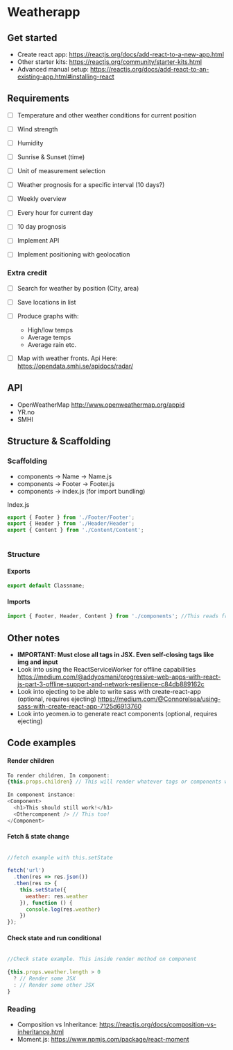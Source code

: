 # Weatherapp
 
## Get started
- Create react app: https://reactjs.org/docs/add-react-to-a-new-app.html
- Other starter kits: https://reactjs.org/community/starter-kits.html
- Advanced manual setup: https://reactjs.org/docs/add-react-to-an-existing-app.html#installing-react
 
 
## Requirements
 
- [ ] Temperature and other weather conditions for current position
- [ ] Wind strength
- [ ] Humidity
- [ ] Sunrise & Sunset (time)
- [ ] Unit of measurement selection
 
- [ ] Weather prognosis for a specific interval (10 days?)
- [ ] Weekly overview
- [ ] Every hour for current day
- [ ] 10 day prognosis
 
- [ ] Implement API
- [ ] Implement positioning with geolocation
 
### Extra credit
- [ ] Search for weather by position (City, area)
- [ ] Save locations in list
- [ ] Produce graphs with:
 
   - High/low temps
   - Average temps
   - Average rain etc.
- [ ] Map with weather fronts. Api Here: https://opendata.smhi.se/apidocs/radar/
 
## API
 
- OpenWeatherMap http://www.openweathermap.org/appid
- YR.no
- SMHI
 
## Structure & Scaffolding
 
### Scaffolding
- components -> Name -> Name.js
- components -> Footer -> Footer.js
- components -> index.js (for import bundling)
 
Index.js
```javascript
export { Footer } from './Footer/Footer';
export { Header } from './Header/Header';
export { Content } from './Content/Content';
 
```
 
 
### Structure
 
#### Exports
```javascript
export default Classname;
```
 
#### Imports
```javascript
import { Footer, Header, Content } from './components'; //This reads from index.js in ./components
```
 
 
 
## Other notes
- **IMPORTANT: Must close all tags in JSX. Even self-closing tags like img and input**
- Look into using the ReactServiceWorker for offline capabilities https://medium.com/@addyosmani/progressive-web-apps-with-react-js-part-3-offline-support-and-network-resilience-c84db889162c
- Look into ejecting to be able to write sass with create-react-app (optional, requires ejecting) https://medium.com/@Connorelsea/using-sass-with-create-react-app-7125d6913760
- Look into yeomen.io to generate react components (optional, requires ejecting)
 
## Code examples
#### Render children
```javascript
To render children, In component:
{this.props.children} // This will render whatever tags or components we insert inside the Component-tag below:
 
In component instance:
<Component>
  <h1>This should still work!</h1>
  <Othercomponent /> // This too!
</Component>
```
 
#### Fetch & state change
```javascript
 
//fetch example with this.setState
 
fetch('url')
  .then(res => res.json())
  .then(res => {
    this.setState({
      weather: res.weather
    }), function () {
      console.log(res.weather)
    })
});
```
 
 
#### Check state and run conditional
```javascript
 
//Check state example. This inside render method on component
 
{this.props.weather.length > 0
  ? // Render some JSX
  : // Render some other JSX
}
```

### Reading
- Composition vs Inheritance: https://reactjs.org/docs/composition-vs-inheritance.html
- Moment.js: https://www.npmjs.com/package/react-moment